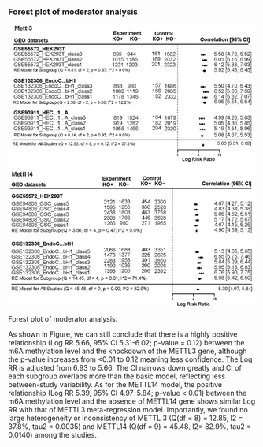 ### Forest plot of moderator analysis

![Alt text](https://github.com/yuxuanwu17/meta_analysis/blob/master/figure/WechatIMG31.jpeg)

Forest plot of moderator analysis.

As shown in Figure, we can still conclude that there is a highly positive relationship (Log RR 5.66, 95% CI 5.31-6.02; p-value = 0.12) between the m6A methylation level and the knockdown of the METTL3 gene, although the p-value increases from <0.01 to 0.12 meaning less confidence. The Log RR is adjusted from 6.93 to 5.66. The CI narrows down greatly and CI of each subgroup overlaps more than the basic model, reflecting less between-study variability. As for the METTL14 model, the positive relationship (Log RR 5.39, 95% CI 4.97-5.84; p-value < 0.01) between the m6A methylation level and the absence of METTL14 gene shows similar Log RR with that of METTL3 meta-regression model. Importantly, we found no large heterogeneity or inconsistency of METTL 3 (Q(df = 8) = 12.85, I2 = 37.8%, tau2 = 0.0035) and METTL14 (Q(df = 9) = 45.48, I2= 82.9%, tau2 = 0.0140) among the studies. 
